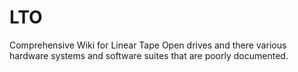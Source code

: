 # LTO
Comprehensive Wiki for Linear Tape Open drives and there various hardware systems and software suites that are poorly documented.
